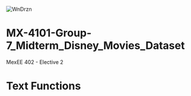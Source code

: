 ![WnDrzn](https://github.com/renseeel/MX-4101-Group-7_Midterm_Disney_Movies_Dataset/assets/92082602/204a3d53-6b5b-4a46-b0c5-c8ee987652de)

# MX-4101-Group-7_Midterm_Disney_Movies_Dataset
MexEE 402 - Elective 2 

# Text Functions
